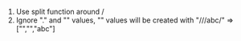 1. Use split function around /
2. Ignore "." and "" values, "" values will be created with "///abc/" => ["","","abc"]